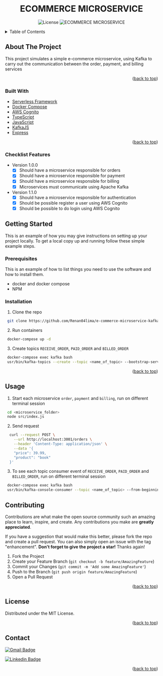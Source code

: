 <div id="top"></div>

<!-- PROJECT LOGO -->
<br />
<div align="center">

  <h1 align="center">ECOMMERCE MICROSERVICE</h1>

  <p align="center">
    <img alt="License" src="https://img.shields.io/static/v1?label=license&message=MIT&color=8257E5&labelColor=000000">
    <img src="https://img.shields.io/static/v1?label=ECOMMERCE&message=MICROSERVICE&color=8257E5&labelColor=000000" alt="ECOMMERCE MICROSERVICE" />
  </p>
</div>



<!-- TABLE OF CONTENTS -->
<details>
  <summary>Table of Contents</summary>
  <ol>
    <li>
      <a href="#about-the-project">About The Project</a>
      <ul>
        <li><a href="#built-with">Built With</a></li>
        <li><a href="#checklist-features">Checklist Features</a></li>
      </ul>
    </li>
    <li>
      <a href="#getting-started">Getting Started</a>
      <ul>
        <li><a href="#prerequisites">Prerequisites</a></li>
        <li><a href="#installation">Installation</a></li>
      </ul>
    </li>
    <li><a href="#usage">Usage</a></li>
    <li><a href="#contributing">Contributing</a></li>
    <li><a href="#license">License</a></li>
    <li><a href="#contact">Contact</a></li>
  </ol>
</details>



<!-- ABOUT THE PROJECT -->
## About The Project
This project simulates a simple e-commerce microservice, using Kafka to carry out the communication between the order, payment, and billing services

<p align="right">(<a href="#top">back to top</a>)</p>



### Built With

- [Serverless Framework](https://www.serverless.com/)
- [Docker Compose](https://docs.docker.com/compose/)
- [AWS Cognito](https://aws.amazon.com/pt/cognito/)
- [TypeScript](https://www.typescriptlang.org/)
- [JavaScript](https://developer.mozilla.org/en-US/docs/Web/JavaScript)
- [KafkaJS](https://kafka.js.org/)
- [Express](https://expressjs.com/pt-br/)

<p align="right">(<a href="#top">back to top</a>)</p>

 ### Checklist Features

- Version 1.0.0
    - [x] Should have a microservice responsible for orders
    - [x] Should have a microservice responsible for payment
    - [x] Should have a microservice responsible for billing
    - [x] Microservices must communicate using Apache Kafka

- Version 1.1.0
    - [x] Should have a microservice responsible for authentication
    - [x] Should be possible register a user using AWS Cognito 
    - [x] Should be possible to do login using AWS Cognito 

<!-- GETTING STARTED -->
## Getting Started

This is an example of how you may give instructions on setting up your project locally.
To get a local copy up and running follow these simple example steps.



### Prerequisites

This is an example of how to list things you need to use the software and how to install them.
* docker and docker compose
* NPM



### Installation

1. Clone the repo
  ```sh
   git clone https://github.com/Renan04lima/e-commerce-microservice-kafka.git
  ```
2. Run containers
  ```sh
   docker-compose up -d
  ```
3. Create topics `RECEIVE_ORDER`, `PAID_ORDER` and `BILLED_ORDER`
  ```sh
   docker-compose exec kafka bash
   usr/bin/kafka-topics --create --topic <name_of_topic> --bootstrap-server localhost:9092
  ```

<p align="right">(<a href="#top">back to top</a>)</p>



<!-- USAGE EXAMPLES -->
## Usage

1. Start each microservice `order`, `payment` and `billing`, run on different terminal session
  ```sh
   cd <microservice_folder>
   node src/index.js
  ```
2. Send request
  ```sh
    curl --request POST \
      --url http://localhost:3001/orders \
      --header 'Content-Type: application/json' \
      --data '{
      "price": 39.99,
      "product": "book"
    }'
  ```
3. To see each topic consumer event of `RECEIVE_ORDER`, `PAID_ORDER` and `BILLED_ORDER`, run on different terminal session
  ```sh
   docker-compose exec kafka bash
   usr/bin/kafka-console-consumer --topic <name_of_topic> --from-beginning --bootstrap-server localhost:9092
  ```

<!-- CONTRIBUTING -->
## Contributing

Contributions are what make the open source community such an amazing place to learn, inspire, and create. Any contributions you make are **greatly appreciated**.

If you have a suggestion that would make this better, please fork the repo and create a pull request. You can also simply open an issue with the tag "enhancement".
**Don't forget to give the project a star!** Thanks again!

1. Fork the Project
2. Create your Feature Branch (`git checkout -b feature/AmazingFeature`)
3. Commit your Changes (`git commit -m 'Add some AmazingFeature'`)
4. Push to the Branch (`git push origin feature/AmazingFeature`)
5. Open a Pull Request

<p align="right">(<a href="#top">back to top</a>)</p>



<!-- LICENSE -->
## License

Distributed under the MIT License.
<p align="right">(<a href="#top">back to top</a>)</p>



<!-- CONTACT -->
## Contact

[![Gmail Badge](https://img.shields.io/badge/Gmail-D14836?style=for-the-badge&logo=gmail&logoColor=white)](https://mail.google.com/mail/?view=cm&fs=1&to=renan04lima@gmail.com&su=Contact)


[![Linkedin Badge](https://img.shields.io/badge/-LinkedIn-blue?style=flat-square&logo=Linkedin&logoColor=white&link=https://www.linkedin.com/in/dev-renan)](https://www.linkedin.com/in/dev-renan)

<p align="right">(<a href="#top">back to top</a>)</p>